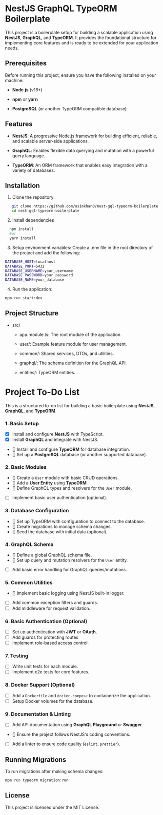 NestJS GraphQL TypeORM Boilerplate
==================================

This project is a boilerplate setup for building a scalable application using **NestJS**, **GraphQL**, and **TypeORM**. It provides the foundational structure for implementing core features and is ready to be extended for your application needs.

Prerequisites
-------------

Before running this project, ensure you have the following installed on your machine:

*   **Node.js** (v16+)
    
*   **npm** or **yarn**
    
*   **PostgreSQL** (or another TypeORM compatible database)
    

Features
--------

*   **NestJS**: A progressive Node.js framework for building efficient, reliable, and scalable server-side applications.
    
*   **GraphQL**: Enables flexible data querying and mutation with a powerful query language.
    
*   **TypeORM**: An ORM framework that enables easy integration with a variety of databases.
    

Installation
------------

1.  Clone the repository:
```bash
   git clone https://github.com/asimkhan0/nest-gql-typeorm-boilerplate
   cd nest-gql-typeorm-boilerplate
```
    
2.  Install dependencies

```bash
  npm install
  #or
  yarn install
```
3.  Setup environment variables: Create a .env file in the root directory of the project and add the following:

```bash
DATABASE_HOST=localhost
DATABASE_PORT=5432
DATABASE_USERNAME=your_username
DATABASE_PASSWORD=your_password
DATABASE_NAME=your_database
```
    
4. Run the application:

```bash
npm run start:dev
```    

Project Structure
-----------------

*   src/
    
    *   app.module.ts: The root module of the application.
        
    *   user/: Example feature module for user management.
        
    *   common/: Shared services, DTOs, and utilities.
        
    *   graphql/: The schema definition for the GraphQL API.
        
    *   entities/: TypeORM entities.
        

# Project To-Do List

This is a structured to-do list for building a basic boilerplate using **NestJS**, **GraphQL**, and **TypeORM**.

### 1. **Basic Setup**

- [x] Install and configure **NestJS** with TypeScript.
- [x] Install **GraphQL** and integrate with NestJS.
- [] Install and configure **TypeORM** for database integration.
- [] Set up a **PostgreSQL** database (or another supported database).

### 2. **Basic Modules**

- [] Create a `User` module with basic CRUD operations.
- [] Add a **User Entity** using **TypeORM**.
- [] Define GraphQL types and resolvers for the `User` module.
- [ ] Implement basic user authentication (optional).

### 3. **Database Configuration**

- [] Set up TypeORM with configuration to connect to the database.
- [] Create migrations to manage schema changes.
- [] Seed the database with initial data (optional).

### 4. **GraphQL Schema**

- [] Define a global GraphQL schema file.
- [] Set up query and mutation resolvers for the `User` entity.
- [ ] Add basic error handling for GraphQL queries/mutations.

### 5. **Common Utilities**

- [] Implement basic logging using NestJS built-in logger.
- [ ] Add common exception filters and guards.
- [ ] Add middleware for request validation.

### 6. **Basic Authentication (Optional)**

- [ ] Set up authentication with **JWT** or **OAuth**.
- [ ] Add guards for protecting routes.
- [ ] Implement role-based access control.

### 7. **Testing**

- [ ] Write unit tests for each module.
- [ ] Implement e2e tests for core features.

### 8. **Docker Support (Optional)**

- [ ] Add a `Dockerfile` and `docker-compose` to containerize the application.
- [ ] Setup Docker volumes for the database.

### 9. **Documentation & Linting**

- [ ] Add API documentation using **GraphQL Playground** or **Swagger**.
- [] Ensure the project follows NestJS's coding conventions.
- [ ] Add a linter to ensure code quality (`eslint`, `prettier`).

    

Running Migrations
------------------

To run migrations after making schema changes:

```bash
npm run typeorm migration:run
```

License
-------

This project is licensed under the MIT License.